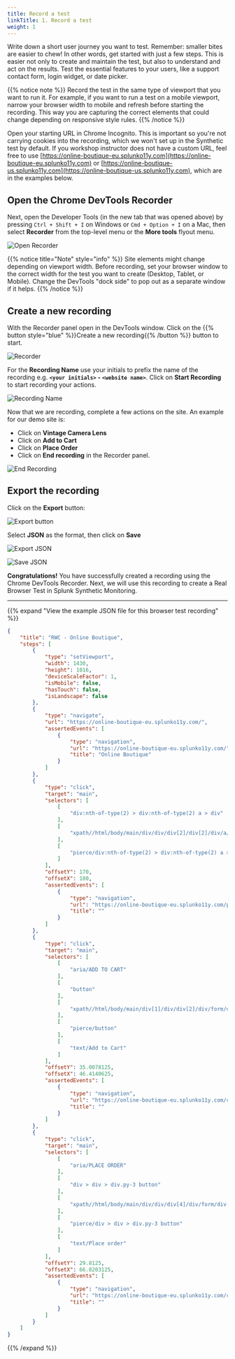 ```yaml
---
title: Record a test
linkTitle: 1. Record a test
weight: 1
---
```


Write down a short user journey you want to test. Remember: smaller bites are easier to chew! In other words, get started with just a few steps. This is easier not only to create and maintain the test, but also to understand and act on the results. Test the essential features to your users, like a support contact form, login widget, or date picker.

{{% notice note %}}
Record the test in the same type of viewport that you want to run it. For example, if you want to run a test on a mobile viewport, narrow your browser width to mobile and refresh before starting the recording. This way you are capturing the correct elements that could change depending on responsive style rules.
{{% /notice %}}

Open your starting URL in Chrome Incognito. This is important so you're not carrying cookies into the recording, which we won't set up in the Synthetic test by default. If you workshop instructor does not have a custom URL, feel free to use [https://online-boutique-eu.splunko11y.com](https://online-boutique-eu.splunko11y.com) or [https://online-boutique-us.splunko11y.com](https://online-boutique-us.splunko11y.com), which are in the examples below.

## Open the Chrome DevTools Recorder

Next, open the Developer Tools (in the new tab that was opened above) by pressing `Ctrl + Shift + I` on Windows or `Cmd + Option + I` on a Mac, then select **Recorder** from the top-level menu or the **More tools** flyout menu.

![Open Recorder](../../_img/open-recorder.png)

{{% notice title="Note" style="info" %}}
Site elements might change depending on viewport width. Before recording, set your browser window to the correct width for the test you want to create (Desktop, Tablet, or Mobile). Change the DevTools "dock side" to pop out as a separate window if it helps.
{{% /notice %}}

## Create a new recording

With the Recorder panel open in the DevTools window. Click on the {{% button style="blue" %}}Create a new recording{{% /button %}} button to start.

![Recorder](../../_img/recorder.png)

For the **Recording Name** use your initials to prefix the name of the recording e.g. **`<your initials>` - `<website name>`**. Click on **Start Recording** to start recording your actions.

![Recording Name](../../_img/recording-name.png)

Now that we are recording, complete a few actions on the site. An example for our demo site is:

- Click on **Vintage Camera Lens**
- Click on **Add to Cart**
- Click on **Place Order**
- Click on **End recording** in the Recorder panel.

![End Recording](../../_img/end-recording.png)

## Export the recording

Click on the **Export** button:

![Export button](../../_img/export-button.png)

Select **JSON** as the format, then click on **Save**

![Export JSON](../../_img/export-json.png)

![Save JSON](../../_img/save-json.png)

**Congratulations!** You have successfully created a recording using the Chrome DevTools Recorder. Next, we will use this recording to create a Real Browser Test in Splunk Synthetic Monitoring.

---

{{% expand "View the example JSON file for this browser test recording" %}}

```json
{
    "title": "RWC - Online Boutique",
    "steps": [
        {
            "type": "setViewport",
            "width": 1430,
            "height": 1016,
            "deviceScaleFactor": 1,
            "isMobile": false,
            "hasTouch": false,
            "isLandscape": false
        },
        {
            "type": "navigate",
            "url": "https://online-boutique-eu.splunko11y.com/",
            "assertedEvents": [
                {
                    "type": "navigation",
                    "url": "https://online-boutique-eu.splunko11y.com/",
                    "title": "Online Boutique"
                }
            ]
        },
        {
            "type": "click",
            "target": "main",
            "selectors": [
                [
                    "div:nth-of-type(2) > div:nth-of-type(2) a > div"
                ],
                [
                    "xpath//html/body/main/div/div/div[2]/div[2]/div/a/div"
                ],
                [
                    "pierce/div:nth-of-type(2) > div:nth-of-type(2) a > div"
                ]
            ],
            "offsetY": 170,
            "offsetX": 180,
            "assertedEvents": [
                {
                    "type": "navigation",
                    "url": "https://online-boutique-eu.splunko11y.com/product/66VCHSJNUP",
                    "title": ""
                }
            ]
        },
        {
            "type": "click",
            "target": "main",
            "selectors": [
                [
                    "aria/ADD TO CART"
                ],
                [
                    "button"
                ],
                [
                    "xpath//html/body/main/div[1]/div/div[2]/div/form/div/button"
                ],
                [
                    "pierce/button"
                ],
                [
                    "text/Add to Cart"
                ]
            ],
            "offsetY": 35.0078125,
            "offsetX": 46.4140625,
            "assertedEvents": [
                {
                    "type": "navigation",
                    "url": "https://online-boutique-eu.splunko11y.com/cart",
                    "title": ""
                }
            ]
        },
        {
            "type": "click",
            "target": "main",
            "selectors": [
                [
                    "aria/PLACE ORDER"
                ],
                [
                    "div > div > div.py-3 button"
                ],
                [
                    "xpath//html/body/main/div/div/div[4]/div/form/div[4]/button"
                ],
                [
                    "pierce/div > div > div.py-3 button"
                ],
                [
                    "text/Place order"
                ]
            ],
            "offsetY": 29.8125,
            "offsetX": 66.8203125,
            "assertedEvents": [
                {
                    "type": "navigation",
                    "url": "https://online-boutique-eu.splunko11y.com/cart/checkout",
                    "title": ""
                }
            ]
        }
    ]
}
```

{{% /expand %}}
